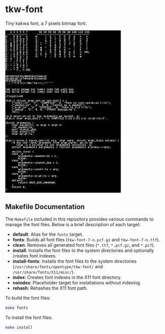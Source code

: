 # tkw-font
Tiny kakwa font, a 7 pixels bitmap font.

![tkw-font Screenshot](https://raw.githubusercontent.com/kakwa/tkw-font/refs/heads/main/misc/screenshot.png)

## Makefile Documentation

The `Makefile` included in this repository provides various commands to manage the font files. Below is a brief description of each target:

- **default**: Alias for the `fonts` target.
- **fonts**: Builds all font files (`tkw-font-7-n.pcf.gz` and `tkw-font-7-n.ttf`).
- **clean**: Removes all generated font files (`*.ttf`, `*.pcf.gz`, and `*.pcf`).
- **install**: Installs the font files to the system directories and optionally creates font indexes.
- **install-fonts**: Installs the font files to the system directories (`/usr/share/fonts/opentype/tkw-font/` and `/usr/share/fonts/X11/misc/`).
- **index**: Creates font indexes in the X11 font directory.
- **noindex**: Placeholder target for installations without indexing.
- **rehash**: Rehashes the X11 font path.

To build the font files:
```sh
make fonts
```

To install the font files:

```sh
make install
```
